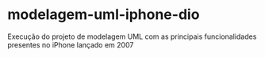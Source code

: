 # modelagem-uml-iphone-dio
Execução do projeto de modelagem UML com as principais funcionalidades presentes no iPhone lançado em 2007
